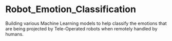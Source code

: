 # Robot_Emotion_Classification
Building various Machine Learning models to help classify the emotions that are being projected by Tele-Operated robots when remotely handled by humans.
